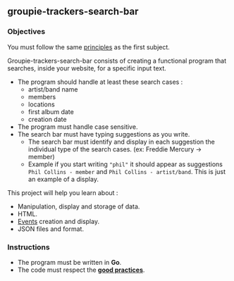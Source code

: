 ## groupie-trackers-search-bar

### Objectives

You must follow the same [principles](https://public.01-edu.org/subjects/groupie-trackers/groupie-trackers.en) as the first subject.

Groupie-trackers-search-bar consists of creating a functional program that searches, inside your website, for a specific input text.

- The program should handle at least these search cases :
  - artist/band name
  - members
  - locations
  - first album date
  - creation date
- The program must handle case sensitive.
- The search bar must have typing suggestions as you write.
  - The search bar must identify and display in each suggestion the individual type of the search cases. (ex: Freddie Mercury -> member)
  - Example if you start writing `"phil"` it should appear as suggestions `Phil Collins - member` and `Phil Collins - artist/band`. This is just an example of a display.

This project will help you learn about :

  - Manipulation, display and storage of data.
  - HTML.
  - [Events](https://developer.mozilla.org/en-US/docs/Learn/JavaScript/Building_blocks/) creation and display.
  - JSON files and format.

### Instructions

- The program must be written in **Go**.
- The code must respect the [**good practices**](https://public.01-edu.org/subjects/good-practices.en).
